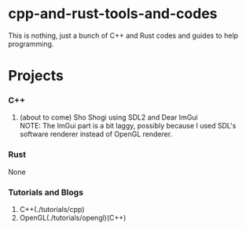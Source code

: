 # cpp-and-rust-tools-and-codes
This is nothing, just a bunch of C++ and Rust codes and guides  to help programming.  
# Projects  
### C++
1. (about to come) Sho Shogi using SDL2 and Dear ImGui  
NOTE: The ImGui part is a bit laggy, possibly because I used SDL's software renderer instead of OpenGL renderer.
### Rust  
None  
### Tutorials and Blogs  
1. C++(./tutorials/cpp)  
2. OpenGL(./tutorials/opengl)(C++)  

